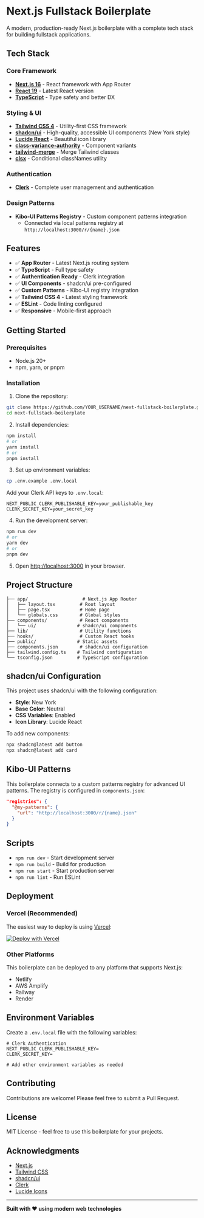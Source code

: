 # Next.js Fullstack Boilerplate

A modern, production-ready Next.js boilerplate with a complete tech stack for building fullstack applications.

## Tech Stack

### Core Framework
- **[Next.js 16](https://nextjs.org/)** - React framework with App Router
- **[React 19](https://react.dev/)** - Latest React version
- **[TypeScript](https://www.typescriptlang.org/)** - Type safety and better DX

### Styling & UI
- **[Tailwind CSS 4](https://tailwindcss.com/)** - Utility-first CSS framework
- **[shadcn/ui](https://ui.shadcn.com/)** - High-quality, accessible UI components (New York style)
- **[Lucide React](https://lucide.dev/)** - Beautiful icon library
- **[class-variance-authority](https://cva.style/)** - Component variants
- **[tailwind-merge](https://github.com/dcastil/tailwind-merge)** - Merge Tailwind classes
- **[clsx](https://github.com/lukeed/clsx)** - Conditional classNames utility

### Authentication
- **[Clerk](https://clerk.com/)** - Complete user management and authentication

### Design Patterns
- **Kibo-UI Patterns Registry** - Custom component patterns integration
  - Connected via local patterns registry at `http://localhost:3000/r/{name}.json`

## Features

- ✅ **App Router** - Latest Next.js routing system
- ✅ **TypeScript** - Full type safety
- ✅ **Authentication Ready** - Clerk integration
- ✅ **UI Components** - shadcn/ui pre-configured
- ✅ **Custom Patterns** - Kibo-UI registry integration
- ✅ **Tailwind CSS 4** - Latest styling framework
- ✅ **ESLint** - Code linting configured
- ✅ **Responsive** - Mobile-first approach

## Getting Started

### Prerequisites

- Node.js 20+
- npm, yarn, or pnpm

### Installation

1. Clone the repository:
```bash
git clone https://github.com/YOUR_USERNAME/next-fullstack-boilerplate.git
cd next-fullstack-boilerplate
```

2. Install dependencies:
```bash
npm install
# or
yarn install
# or
pnpm install
```

3. Set up environment variables:
```bash
cp .env.example .env.local
```

Add your Clerk API keys to `.env.local`:
```
NEXT_PUBLIC_CLERK_PUBLISHABLE_KEY=your_publishable_key
CLERK_SECRET_KEY=your_secret_key
```

4. Run the development server:
```bash
npm run dev
# or
yarn dev
# or
pnpm dev
```

5. Open [http://localhost:3000](http://localhost:3000) in your browser.

## Project Structure

```
├── app/                    # Next.js App Router
│   ├── layout.tsx         # Root layout
│   ├── page.tsx           # Home page
│   └── globals.css        # Global styles
├── components/            # React components
│   └── ui/               # shadcn/ui components
├── lib/                   # Utility functions
├── hooks/                 # Custom React hooks
├── public/               # Static assets
├── components.json        # shadcn/ui configuration
├── tailwind.config.ts    # Tailwind configuration
└── tsconfig.json         # TypeScript configuration
```

## shadcn/ui Configuration

This project uses shadcn/ui with the following configuration:
- **Style**: New York
- **Base Color**: Neutral
- **CSS Variables**: Enabled
- **Icon Library**: Lucide React

To add new components:
```bash
npx shadcn@latest add button
npx shadcn@latest add card
```

## Kibo-UI Patterns

This boilerplate connects to a custom patterns registry for advanced UI patterns. The registry is configured in `components.json`:

```json
"registries": {
  "@my-patterns": {
    "url": "http://localhost:3000/r/{name}.json"
  }
}
```

## Scripts

- `npm run dev` - Start development server
- `npm run build` - Build for production
- `npm run start` - Start production server
- `npm run lint` - Run ESLint

## Deployment

### Vercel (Recommended)

The easiest way to deploy is using [Vercel](https://vercel.com):

[![Deploy with Vercel](https://vercel.com/button)](https://vercel.com/new)

### Other Platforms

This boilerplate can be deployed to any platform that supports Next.js:
- Netlify
- AWS Amplify
- Railway
- Render

## Environment Variables

Create a `.env.local` file with the following variables:

```env
# Clerk Authentication
NEXT_PUBLIC_CLERK_PUBLISHABLE_KEY=
CLERK_SECRET_KEY=

# Add other environment variables as needed
```

## Contributing

Contributions are welcome! Please feel free to submit a Pull Request.

## License

MIT License - feel free to use this boilerplate for your projects.

## Acknowledgments

- [Next.js](https://nextjs.org/)
- [Tailwind CSS](https://tailwindcss.com/)
- [shadcn/ui](https://ui.shadcn.com/)
- [Clerk](https://clerk.com/)
- [Lucide Icons](https://lucide.dev/)

---

**Built with ❤️ using modern web technologies**
